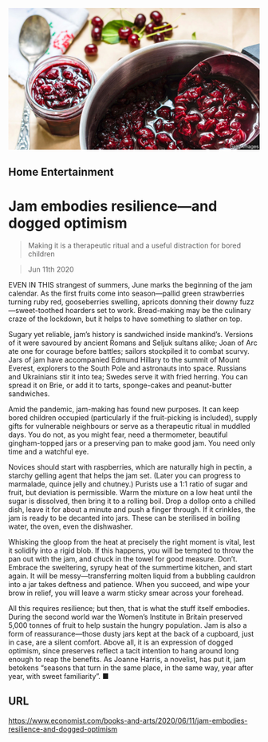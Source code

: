 ![](./images/20200613_BKP004_0.jpg)

## Home Entertainment

# Jam embodies resilience—and dogged optimism

> Making it is a therapeutic ritual and a useful distraction for bored children

> Jun 11th 2020

EVEN IN THIS strangest of summers, June marks the beginning of the jam calendar. As the first fruits come into season—pallid green strawberries turning ruby red, gooseberries swelling, apricots donning their downy fuzz—sweet-toothed hoarders set to work. Bread-making may be the culinary craze of the lockdown, but it helps to have something to slather on top.

Sugary yet reliable, jam’s history is sandwiched inside mankind’s. Versions of it were savoured by ancient Romans and Seljuk sultans alike; Joan of Arc ate one for courage before battles; sailors stockpiled it to combat scurvy. Jars of jam have accompanied Edmund Hillary to the summit of Mount Everest, explorers to the South Pole and astronauts into space. Russians and Ukrainians stir it into tea; Swedes serve it with fried herring. You can spread it on Brie, or add it to tarts, sponge-cakes and peanut-butter sandwiches.

Amid the pandemic, jam-making has found new purposes. It can keep bored children occupied (particularly if the fruit-picking is included), supply gifts for vulnerable neighbours or serve as a therapeutic ritual in muddled days. You do not, as you might fear, need a thermometer, beautiful gingham-topped jars or a preserving pan to make good jam. You need only time and a watchful eye.

Novices should start with raspberries, which are naturally high in pectin, a starchy gelling agent that helps the jam set. (Later you can progress to marmalade, quince jelly and chutney.) Purists use a 1:1 ratio of sugar and fruit, but deviation is permissible. Warm the mixture on a low heat until the sugar is dissolved, then bring it to a rolling boil. Drop a dollop onto a chilled dish, leave it for about a minute and push a finger through. If it crinkles, the jam is ready to be decanted into jars. These can be sterilised in boiling water, the oven, even the dishwasher.

Whisking the gloop from the heat at precisely the right moment is vital, lest it solidify into a rigid blob. If this happens, you will be tempted to throw the pan out with the jam, and chuck in the towel for good measure. Don’t. Embrace the sweltering, syrupy heat of the summertime kitchen, and start again. It will be messy—transferring molten liquid from a bubbling cauldron into a jar takes deftness and patience. When you succeed, and wipe your brow in relief, you will leave a warm sticky smear across your forehead.

All this requires resilience; but then, that is what the stuff itself embodies. During the second world war the Women’s Institute in Britain preserved 5,000 tonnes of fruit to help sustain the hungry population. Jam is also a form of reassurance—those dusty jars kept at the back of a cupboard, just in case, are a silent comfort. Above all, it is an expression of dogged optimism, since preserves reflect a tacit intention to hang around long enough to reap the benefits. As Joanne Harris, a novelist, has put it, jam betokens “seasons that turn in the same place, in the same way, year after year, with sweet familiarity”. ■

## URL

https://www.economist.com/books-and-arts/2020/06/11/jam-embodies-resilience-and-dogged-optimism
